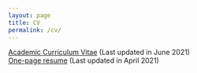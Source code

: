 ```yaml
---
layout: page
title: CV
permalink: /cv/
---
```


<a target="_blank" href="zou-cv.pdf">Academic Curriculum Vitae</a> (Last updated in June 2021) <br>
<a target="_blank" href="zou-resume.pdf">One-page resume</a> (Last updated in April 2021)

<!-- <embed src="zou-cv.pdf" width="800px" height="2100px" /> -->
<!-- <ul>
	<li><a href="long_cv.pdf">CV</a> (4 pages)</li>
	<li><a href="two_page.pdf">Long resume</a> (2 pages)</li>
	<li><a href="short_cv.pdf">Short resume</a> (1 page)</li>
</ul> -->
